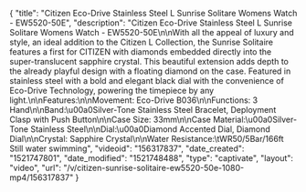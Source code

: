 {
    "title": "Citizen Eco-Drive Stainless Steel L Sunrise Solitare Womens Watch - EW5520-50E",
    "description": "Citizen Eco-Drive Stainless Steel L Sunrise Solitare Womens Watch - EW5520-50E\n\nWith all the appeal of luxury and style, an ideal addition to the Citizen L Collection, the Sunrise Solitaire features a first for CITIZEN with diamonds embedded directly into the super-translucent sapphire crystal. This beautiful extension adds depth to the already playful design with a floating diamond on the case. Featured in stainless steel with a bold and elegant black dial with the convenience of Eco-Drive Technology, powering the timepiece by any light.\n\nFeatures:\n\nMovement: Eco-Drive B036\n\nFunctions: 3 Hand\n\nBand:\u00a0Silver-Tone Stainless Steel Bracelet, Deployment Clasp with Push Button\n\nCase Size: 33mm\n\nCase Material:\u00a0Silver-Tone Stainless Steel\n\nDial:\u00a0Diamond Accented Dial, Diamond Dial\n\nCrystal: Sapphire Crystal\n\nWater Resistance:\tWR50\/5Bar\/166ft Still water swimming",
    "videoid": "156317837",
    "date_created": "1521747801",
    "date_modified": "1521748488",
    "type": "captivate",
    "layout": "video",
    "url": "\/v\/citizen-sunrise-solitaire-ew5520-50e-1080-mp4\/156317837"
}